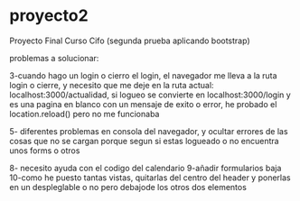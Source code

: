 # proyecto2
Proyecto Final Curso Cifo (segunda prueba aplicando bootstrap)


problemas a solucionar:

3-cuando hago un login o cierro el login, el navegador me lleva a la ruta login o cierre, y necesito que me deje en la ruta actual: localhost:3000/actualidad, si logueo se convierte en localhost:3000/login y es una pagina en blanco con un mensaje de exito o error, he probado el location.reload() pero no me funcionaba

5- diferentes problemas en consola del navegador, y ocultar errores de las cosas que no se cargan porque segun si estas logueado o no encuentra unos forms o otros

8- necesito ayuda con el codigo del calendario
9-añadir formularios baja
10-como he puesto tantas vistas, quitarlas del centro del header y ponerlas en un despleglable o no pero debajode los otros dos elementos
